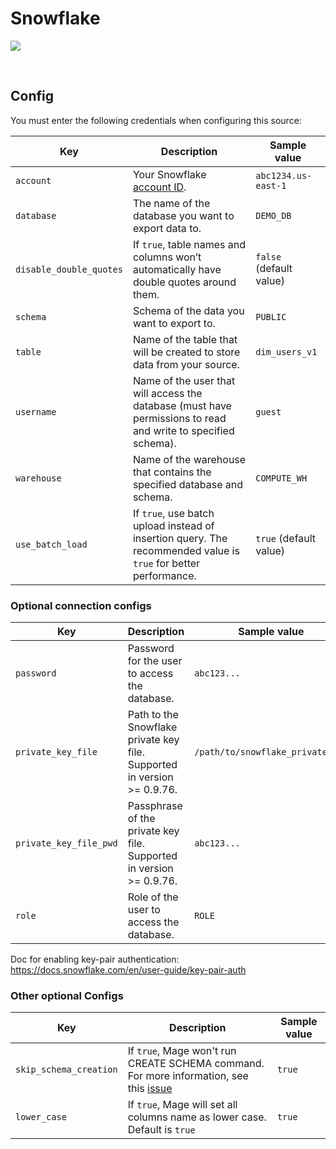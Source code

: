 # Snowflake

![](https://user-images.githubusercontent.com/78053898/198754338-a8aeb12e-6e23-45e5-b130-7a1979a2b31d.png)

<br />

## Config

You must enter the following credentials when configuring this source:

| Key | Description | Sample value
| --- | --- | --- |
| `account` | Your Snowflake [account ID](https://docs.snowflake.com/en/user-guide/admin-account-identifier.html). | `abc1234.us-east-1` |
| `database` | The name of the database you want to export data to. | `DEMO_DB` |
| `disable_double_quotes` | If `true`, table names and columns won’t automatically have double quotes around them. | `false` (default value) |
| `schema` | Schema of the data you want to export to. | `PUBLIC` |
| `table` | Name of the table that will be created to store data from your source. | `dim_users_v1` |
| `username` | Name of the user that will access the database (must have permissions to read and write to specified schema). | `guest` |
| `warehouse` | Name of the warehouse that contains the specified database and schema. | `COMPUTE_WH` |
| `use_batch_load` | If `true`, use batch upload instead of insertion query. The recommended value is `true` for better performance. | `true` (default value) |

### Optional connection configs

| Key | Description | Sample value
| --- | --- | --- |
| `password` | Password for the user to access the database. | `abc123...` |
| `private_key_file` | Path to the Snowflake private key file. Supported in version >= 0.9.76. | `/path/to/snowflake_private_key` |
| `private_key_file_pwd` | Passphrase of the private key file. Supported in version >= 0.9.76. | `abc123...` |
| `role` | Role of the user to access the database. | `ROLE` |

Doc for enabling key-pair authentication: https://docs.snowflake.com/en/user-guide/key-pair-auth

### Other optional Configs

| Key | Description | Sample value
| --- | --- | --- |
| `skip_schema_creation` | If `true`, Mage won't run CREATE SCHEMA command. For more information, see this [issue](https://github.com/mage-ai/mage-ai/issues/3416) | `true`
| `lower_case` | If `true`, Mage will set all columns name as lower case. Default is `true` | `true` |
<br />
